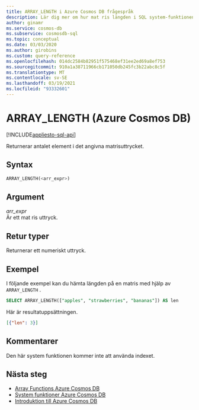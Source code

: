 ```yaml
---
title: ARRAY_LENGTH i Azure Cosmos DB frågespråk
description: Lär dig mer om hur mat ris längden i SQL system-funktionen i Azure Cosmos DB Returnerar antalet element i det angivna mat ris uttrycket
author: ginamr
ms.service: cosmos-db
ms.subservice: cosmosdb-sql
ms.topic: conceptual
ms.date: 03/03/2020
ms.author: girobins
ms.custom: query-reference
ms.openlocfilehash: 014dc2584b82951f575468ef31ee2ed69a8ef753
ms.sourcegitcommit: 910a1a38711966cb171050db245fc3b22abc8c5f
ms.translationtype: MT
ms.contentlocale: sv-SE
ms.lasthandoff: 03/19/2021
ms.locfileid: "93332601"
---
```

# <a name="array_length-azure-cosmos-db"></a>ARRAY_LENGTH (Azure Cosmos DB)
[!INCLUDE[appliesto-sql-api](includes/appliesto-sql-api.md)]

 Returnerar antalet element i det angivna matrisuttrycket.  
  
## <a name="syntax"></a>Syntax
  
```sql
ARRAY_LENGTH(<arr_expr>)  
```  
  
## <a name="arguments"></a>Argument
  
*arr_expr*  
   Är ett mat ris uttryck.  
  
## <a name="return-types"></a>Retur typer
  
  Returnerar ett numeriskt uttryck.  
  
## <a name="examples"></a>Exempel
  
  I följande exempel kan du hämta längden på en matris med hjälp av `ARRAY_LENGTH` .  
  
```sql
SELECT ARRAY_LENGTH(["apples", "strawberries", "bananas"]) AS len  
```  
  
 Här är resultatuppsättningen.  
  
```json
[{"len": 3}]  
```  
  
## <a name="remarks"></a>Kommentarer

Den här system funktionen kommer inte att använda indexet.

## <a name="next-steps"></a>Nästa steg

- [Array Functions Azure Cosmos DB](sql-query-array-functions.md)
- [System funktioner Azure Cosmos DB](sql-query-system-functions.md)
- [Introduktion till Azure Cosmos DB](introduction.md)
